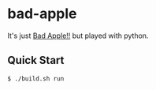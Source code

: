 # bad-apple

It's just [Bad Apple!!](https://www.youtube.com/watch?v=FtutLA63Cp8) but played with python.

## Quick Start
```console
$ ./build.sh run
```
